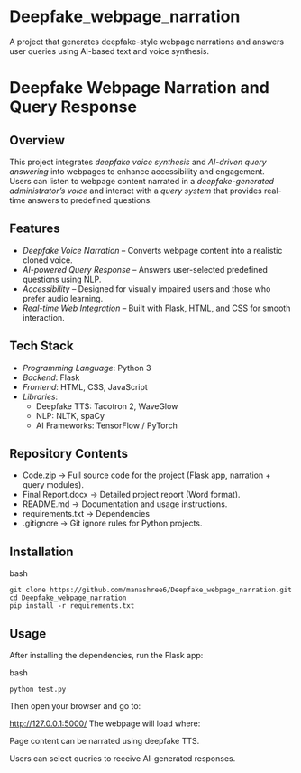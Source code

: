 # Deepfake_webpage_narration
A project that generates deepfake-style webpage narrations and answers user queries using AI-based text and voice synthesis.

# Deepfake Webpage Narration and Query Response

## Overview
This project integrates *deepfake voice synthesis* and *AI-driven query answering* into webpages to enhance accessibility and engagement.  
Users can listen to webpage content narrated in a *deepfake-generated administrator’s voice* and interact with a *query system* that provides real-time answers to predefined questions.

## Features
- *Deepfake Voice Narration* – Converts webpage content into a realistic cloned voice.
- *AI-powered Query Response* – Answers user-selected predefined questions using NLP.
- *Accessibility* – Designed for visually impaired users and those who prefer audio learning.
- *Real-time Web Integration* – Built with Flask, HTML, and CSS for smooth interaction.

## Tech Stack
- *Programming Language*: Python 3
- *Backend*: Flask
- *Frontend*: HTML, CSS, JavaScript
- *Libraries*: 
  - Deepfake TTS: Tacotron 2, WaveGlow
  - NLP: NLTK, spaCy
  - AI Frameworks: TensorFlow / PyTorch

## Repository Contents
- Code.zip → Full source code for the project (Flask app, narration + query modules).
- Final Report.docx → Detailed project report (Word format).
- README.md → Documentation and usage instructions.
- requirements.txt → Dependencies
- .gitignore → Git ignore rules for Python projects.

## Installation
bash
```
git clone https://github.com/manashree6/Deepfake_webpage_narration.git
cd Deepfake_webpage_narration
pip install -r requirements.txt
```

## Usage
After installing the dependencies, run the Flask app:

bash
```
python test.py
```

Then open your browser and go to:

http://127.0.0.1:5000/
The webpage will load where:

Page content can be narrated using deepfake TTS.

Users can select queries to receive AI-generated responses.
